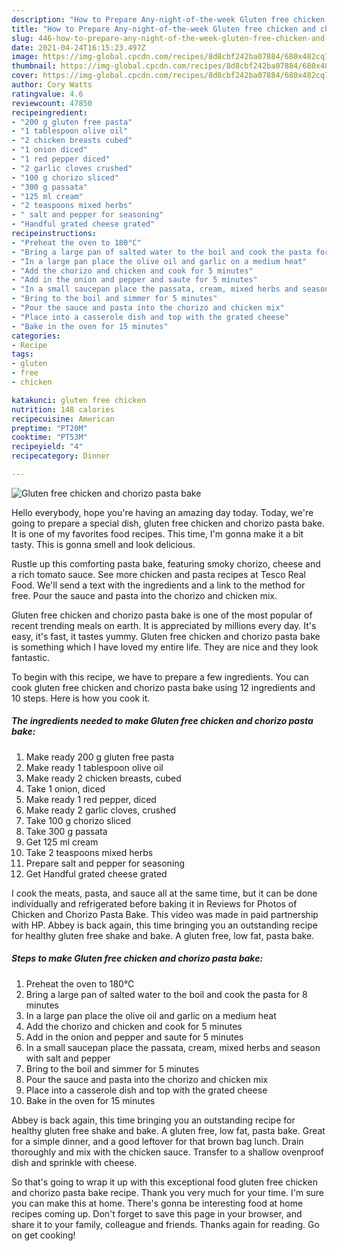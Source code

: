```yaml
---
description: "How to Prepare Any-night-of-the-week Gluten free chicken and chorizo pasta bake"
title: "How to Prepare Any-night-of-the-week Gluten free chicken and chorizo pasta bake"
slug: 446-how-to-prepare-any-night-of-the-week-gluten-free-chicken-and-chorizo-pasta-bake
date: 2021-04-24T16:15:23.497Z
image: https://img-global.cpcdn.com/recipes/8d8cbf242ba07884/680x482cq70/gluten-free-chicken-and-chorizo-pasta-bake-recipe-main-photo.jpg
thumbnail: https://img-global.cpcdn.com/recipes/8d8cbf242ba07884/680x482cq70/gluten-free-chicken-and-chorizo-pasta-bake-recipe-main-photo.jpg
cover: https://img-global.cpcdn.com/recipes/8d8cbf242ba07884/680x482cq70/gluten-free-chicken-and-chorizo-pasta-bake-recipe-main-photo.jpg
author: Cory Watts
ratingvalue: 4.6
reviewcount: 47850
recipeingredient:
- "200 g gluten free pasta"
- "1 tablespoon olive oil"
- "2 chicken breasts cubed"
- "1 onion diced"
- "1 red pepper diced"
- "2 garlic cloves crushed"
- "100 g chorizo sliced"
- "300 g passata"
- "125 ml cream"
- "2 teaspoons mixed herbs"
- " salt and pepper for seasoning"
- "Handful grated cheese grated"
recipeinstructions:
- "Preheat the oven to 180°C"
- "Bring a large pan of salted water to the boil and cook the pasta for 8 minutes"
- "In a large pan place the olive oil and garlic on a medium heat"
- "Add the chorizo and chicken and cook for 5 minutes"
- "Add in the onion and pepper and saute for 5 minutes"
- "In a small saucepan place the passata, cream, mixed herbs and season with salt and pepper"
- "Bring to the boil and simmer for 5 minutes"
- "Pour the sauce and pasta into the chorizo and chicken mix"
- "Place into a casserole dish and top with the grated cheese"
- "Bake in the oven for 15 minutes"
categories:
- Recipe
tags:
- gluten
- free
- chicken

katakunci: gluten free chicken 
nutrition: 148 calories
recipecuisine: American
preptime: "PT20M"
cooktime: "PT53M"
recipeyield: "4"
recipecategory: Dinner

---
```



![Gluten free chicken and chorizo pasta bake](https://img-global.cpcdn.com/recipes/8d8cbf242ba07884/680x482cq70/gluten-free-chicken-and-chorizo-pasta-bake-recipe-main-photo.jpg)

Hello everybody, hope you're having an amazing day today. Today, we're going to prepare a special dish, gluten free chicken and chorizo pasta bake. It is one of my favorites food recipes. This time, I'm gonna make it a bit tasty. This is gonna smell and look delicious.

Rustle up this comforting pasta bake, featuring smoky chorizo, cheese and a rich tomato sauce. See more chicken and pasta recipes at Tesco Real Food. We&#39;ll send a text with the ingredients and a link to the method for free. Pour the sauce and pasta into the chorizo and chicken mix.

Gluten free chicken and chorizo pasta bake is one of the most popular of recent trending meals on earth. It is appreciated by millions every day. It's easy, it's fast, it tastes yummy. Gluten free chicken and chorizo pasta bake is something which I have loved my entire life. They are nice and they look fantastic.


To begin with this recipe, we have to prepare a few ingredients. You can cook gluten free chicken and chorizo pasta bake using 12 ingredients and 10 steps. Here is how you cook it.

<!--inarticleads1-->

##### The ingredients needed to make Gluten free chicken and chorizo pasta bake:

1. Make ready 200 g gluten free pasta
1. Make ready 1 tablespoon olive oil
1. Make ready 2 chicken breasts, cubed
1. Take 1 onion, diced
1. Make ready 1 red pepper, diced
1. Make ready 2 garlic cloves, crushed
1. Take 100 g chorizo sliced
1. Take 300 g passata
1. Get 125 ml cream
1. Take 2 teaspoons mixed herbs
1. Prepare  salt and pepper for seasoning
1. Get Handful grated cheese grated


I cook the meats, pasta, and sauce all at the same time, but it can be done individually and refrigerated before baking it in Reviews for Photos of Chicken and Chorizo Pasta Bake. This video was made in paid partnership with HP. Abbey is back again, this time bringing you an outstanding recipe for healthy gluten free shake and bake. A gluten free, low fat, pasta bake. 

<!--inarticleads2-->

##### Steps to make Gluten free chicken and chorizo pasta bake:

1. Preheat the oven to 180°C
1. Bring a large pan of salted water to the boil and cook the pasta for 8 minutes
1. In a large pan place the olive oil and garlic on a medium heat
1. Add the chorizo and chicken and cook for 5 minutes
1. Add in the onion and pepper and saute for 5 minutes
1. In a small saucepan place the passata, cream, mixed herbs and season with salt and pepper
1. Bring to the boil and simmer for 5 minutes
1. Pour the sauce and pasta into the chorizo and chicken mix
1. Place into a casserole dish and top with the grated cheese
1. Bake in the oven for 15 minutes


Abbey is back again, this time bringing you an outstanding recipe for healthy gluten free shake and bake. A gluten free, low fat, pasta bake. Great for a simple dinner, and a good leftover for that brown bag lunch. Drain thoroughly and mix with the chicken sauce. Transfer to a shallow ovenproof dish and sprinkle with cheese. 

So that's going to wrap it up with this exceptional food gluten free chicken and chorizo pasta bake recipe. Thank you very much for your time. I'm sure you can make this at home. There's gonna be interesting food at home recipes coming up. Don't forget to save this page in your browser, and share it to your family, colleague and friends. Thanks again for reading. Go on get cooking!
